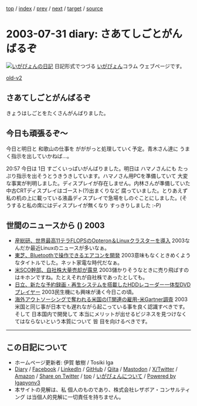 [top](../index.html) 
 / [index](index.html) 
 / [prev](ig030730.html) 
 / [next](ig030806.html) 
 / [target](https://www.igapyon.jp/igapyon/diary/2003/ig030731.html) 
 / [source](https://github.com/igapyon/diary/blob/master/2003/ig030731.src.md) 

2003-07-31 diary: さあてしごとがんばるぞ
=====================================================================================================
[![いがぴょんの日記](https://www.igapyon.jp/igapyon/diary/images/iga202308_64.jpg "いがぴょん")](https://www.igapyon.jp/igapyon/diary/memo/memoigapyon.html) 日記形式でつづる [いがぴょん](https://www.igapyon.jp/igapyon/diary/memo/memoigapyon.html)コラム ウェブページです。

[old-v2](ig030731-orig.html)

## さあてしごとがんばるぞ

きょうはしごとをたくさんがんばりました。


## 今日も頑張るぞ～

今日と明日と 和歌山の仕事を がががっと処理していく予定。青木さん達に うまく指示を出していかねば…。

20:57 今日は 1日 すごくいっぱいがんばりました。明日は ハマノさんにも たっぷり指示を出そうとうきうきしています。ハマノさん用PCを準備していて 大変な事実が判明しました。ディスプレイが存在しません。内林さんが準備していた中古CRTディスプレイはゴースト(?)出まくりなど 腐っていました。とりあえず 私の机の上に載っている液晶ディスプレイで急場をしのぐことにしました。(そうすると私の席にはディスプレイが無くなり すっきりしました :-P)

## 世間のニュースから () 2003

* [産総研、世界最高11テラFLOPSのOpteron＆Linuxクラスターを導入](http://www.zdnet.co.jp/news/0307/30/njbt_01.html)  2003なんだか最近Linuxのニュースが多いなぁ。
* [東芝、Bluetoothで操作できるエアコンを開発](http://www.zdnet.co.jp/news/0307/30/njbt_09.html)  2003意味もなくときめくようなタイトルでした。ネット家電な時代だなぁ。
* [米SCO幹部、自社株大量売却が露見](http://japan.cnet.com/news/ent/story/0,2000047623,20060208,00.htm)  2003儲かりそうなときに売り飛ばすのはキホンですね。たとえそれが自社株であったとしても。
* [日立、新たな予約録画・再生システムを搭載したHDDレコーダー一体型DVDプレイヤー](http://japan.cnet.com/news/tech/story/0,2000047674,20060215,00.htm)  2003民生機にも興味が湧く今日この頃。
* [海外アウトソーシングで奪われる米国のIT関連の雇用-米Gartner調査](http://japan.cnet.com/news/ent/story/0,2000047623,20060226,00.htm)  2003米国と同じ事が日本でも遅れながら起こっている事を良く認識すべきです。そして 日本国内で開発して 本当にメリットが出せるビジネスを見つけなくてはならないという本質について 皆 目を向けるべきです。


----------------------------------------------------------------------------------------------------

## この日記について

* ホームページ更新者: 伊賀 敏樹 / Tosiki Iga
* [Diary](https://www.igapyon.jp/igapyon/diary/) / [Facebook](https://www.facebook.com/igapyon) / [LinkedIn](https://www.linkedin.com/in/toshikiiga) / [GitHub](https://github.com/igapyon) / [Qiita](https://qiita.com/igapyon) / [Mastodon](https://social.vivaldi.net/@igapyon) / [X/Twitter](https://twitter.com/ToshikiIga) / [Amazon](https://www.amazon.co.jp/%E4%BC%8A%E8%B3%80-%E6%95%8F%E6%A8%B9/e/B004LTQWCQ) / 
[Share on Twitter](https://twitter.com/intent/tweet?hashtags=igapyon%2Cdiary%2C%E3%81%84%E3%81%8C%E3%81%B4%E3%82%87%E3%82%93&text=%E3%81%95%E3%81%82%E3%81%A6%E3%81%97%E3%81%94%E3%81%A8%E3%81%8C%E3%82%93%E3%81%B0%E3%82%8B%E3%81%9E&url=https%3A%2F%2Fwww.igapyon.jp%2Figapyon%2Fdiary%2F2003%2Fig030731.html) / [top](../index.html) / [いがぴょんについて](https://www.igapyon.jp/igapyon/diary/memo/memoigapyon.html) / [Powered by Igapyonv3](https://github.com/igapyon/igapyonv3)
* 本サイトの見解は、私 個人のものであり、株式会社レザボア・コンサルティング は当個人的見解に一切責任を持ちません。 
